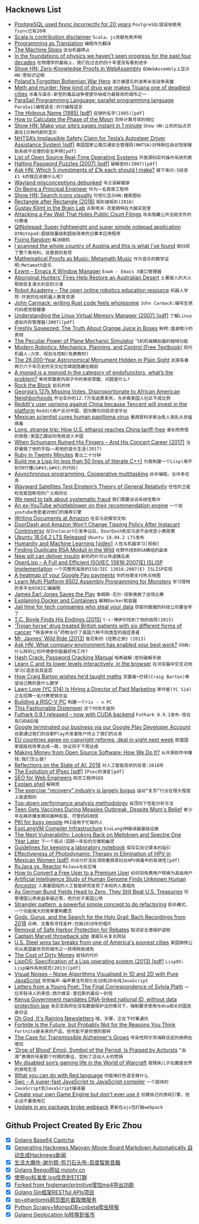 ## Hacknews List


- [PostgreSQL used fsync incorrectly for 20 years](https://fosdem.org/2019/schedule/event/postgresql_fsync/)  `PostgreSQL错误地使用fsync已有20年`
- [Scala.js contribution disclaimer](https://github.com/scala-js/scala-js/blob/master/DEVELOPING.md)  `Scala。js贡献免责声明`
- [Programming as Translation](https://increment.com/internationalization/programming-as-translation/)  `编程作为翻译`
- [The Machine Stops](https://www.newyorker.com/magazine/2019/02/11/the-machine-stops)  `这台机器停止`
- [In the foundations of physics we haven&#39;t seen progress for the past four decades](http://backreaction.blogspot.com/2019/02/maybe-im-crazy.html)  `在物理学的基础上，我们在过去的四十年里没有看到进步`
- [Show HN: Zero-Knowledge Proofs in WebAssembly](https://zkwasm.kobi.one)  `在WebAssembly上显示HN:零知识证明`
- [Poland’s Forgotten Bohemian War Hero](http://bostonreview.net/literature-culture/marta-figlerowicz-jozef-czapski)  `波兰被遗忘的波希米亚战争英雄`
- [Meth and murder: New kind of drug war makes Tijuana one of deadliest cities](https://www.latimes.com/world/mexico-americas/la-fg-mexico-tijuana-drug-violence-20190130-htmlstory.html)  `冰毒与谋杀:新型的毒品战争使提华纳成为最致命的城市之一`
- [ParaSail Programming Language: parallel programming language](http://parasail-lang.org/)  `ParaSail编程语言:并行编程语言`
- [The Hideous Name (1985) [pdf]](http://3e8.org/pub/scheme/doc/the-hideous-name.pdf)  `丑陋的名字(1985)[pdf]`
- [How to Calculate the Phase of the Moon](http://witchy.co/trig/)  `怎样计算月球的相位`
- [Show HN: Make your site’s pages instant in 1 minute](https://instant.page/)  `Show HN:让你的站点页面在1分钟内即时显示`
- [NHTSA’s Implausible Safety Claim for Tesla’s Autosteer Driver Assistance System [pdf]](http://www.safetyresearch.net/Library/NHTSA_Autosteer_Safety_Claim.pdf)  `美国国家公路交通安全管理局(NHTSA)对特斯拉自动驾驶辅助系统不合理的安全声明[pdf]`
- [List of Open Source Real-Time Operating Systems](https://www.osrtos.com/)  `开放源码实时操作系统列表`
- [Halting Password Puzzles (2007) [pdf]](https://crypto.stanford.edu/~xb/security07/hkdf.pdf)  `破解密码(2007)[pdf]`
- [Ask HN: Which 5 investments of £1k each should I make?](item?id=19123443)  `接下来问:5投资£1 k的我应该做什么呢?`
- [Wayland misconceptions debunked](https://drewdevault.com/2019/02/10/Wayland-misconceptions-debunked.html)  `韦兰误解揭穿`
- [On Being a Principal Engineer](https://blog.dbsmasher.com/2019/01/28/on-being-a-principal-engineer.html)  `作为一名首席工程师`
- [Show HN: Search icons visually](http://compute.vision/nouns/index.html)  `可视化显示HN:搜索图标`
- [Rectangle after Rectangle (2018)](http://www.cabinetmagazine.org/issues/65/powell.php)  `矩形接矩形(2018)`
- [Gustav Klimt in the Brain Lab](http://nautil.us/issue/69/patterns/gustav-klimt-in-the-brain-lab)  `古斯塔夫·克里姆特在大脑实验室`
- [Attacking a Pay Wall That Hides Public Court Filings](https://www.nytimes.com/2019/02/04/us/politics/pacer-fees-lawsuit.html)  `攻击隐藏公共法庭文件的付费墙`
- [QtNotepad: Super lightweight and super simple notepad application](https://github.com/rattle99/QtNotepad)  `QtNotepad:超级轻量级和超级简单的记事本应用程序`
- [Fixing Random](https://ericlippert.com/2019/01/31/fixing-random-part-1/)  `解决随机`
- [I scanned the whole country of Austria and this is what I&#39;ve found](https://blog.haschek.at/2019/i-scanned-austria.html)  `我扫视了整个奥地利，这是我的发现`
- [Mathematical Proofs as Music: Metamath Music](http://us.metamath.org/mpeuni/mmmusic.html)  `作为音乐的数学证明:Metamath音乐`
- [Exwm – Emacs X Window Manager](https://github.com/ch11ng/exwm)  `Exwm - Emacs X窗口管理器`
- [Aboriginal Hunters’ Fires Help Restore an Australian Desert](https://www.nytimes.com/2019/02/08/science/australia-aboriginal-fires-martu.html)  `土著猎人的大火帮助恢复澳大利亚的沙漠`
- [Robot Academy – The open online robotics education resource](https://robotacademy.net.au)  `机器人学院-开放的在线机器人教育资源`
- [John Carmack: writing Rust code feels wholesome](https://twitter.com/ID_AA_Carmack/status/1094419108781789184)  `John Carmack:编写生锈代码感觉很健康`
- [Understanding the Linux Virtual Memory Manager (2007) [pdf]](https://www.kernel.org/doc/gorman/pdf/understand.pdf)  `了解Linux虚拟内存管理器(2007)[pdf]`
- [Freshly Squeezed: The Truth About Orange Juice in Boxes](http://civileats.com/2009/05/06/freshly-squeezed-the-truth-about-orange-juice-in-boxes/)  `鲜榨:盒装橙汁的真相`
- [The Peculiar Power of Plane Mechanic Simulator](https://www.rockpapershotgun.com/2019/02/08/the-flare-path-plane-mechanic-simulator-review/)  `飞机机械模拟器的独特功能`
- [Modern Robotics: Mechanics, Planning, and Control (Free Textbook)](http://hades.mech.northwestern.edu/index.php/Modern_Robotics)  `现代机器人:力学、规划与控制(免费教材)`
- [The 26,000-Year Astronomical Monument Hidden in Plain Sight](http://blog.longnow.org/02019/01/29/the-26000-year-astronomical-monument-hidden-in-plain-sight/)  `这座有着两万六千年历史的天文纪念碑就隐藏在眼前`
- [A monad is a monoid in the category of endofunctors, what’s the problem?](https://www.reddit.com/r/math/comments/ap25mr/a_monad_is_a_monoid_in_the_category_of/)  `单核苷酸是内函子中的单核苷酸，问题是什么?`
- [Rock the Block](https://www.frontporchrepublic.com/2019/02/rock-the-block/)  `岩石的块`
- [Georgia’s 127k Missing Votes, Disproportionate to African American Neighborhoods](https://coaltionforgoodgovernance.sharefile.com/share/view/sa100c250cf8408e8?skipNativeCheck=true)  `乔治亚州的12.7万张选票丢失，与非裔美国人社区不成比例`
- [Reddit&#39;s user uprising against China because Tencent will invest in the platform](https://china-underground.com/2019/02/09/reddit-is-experiencing-a-user-uprising-against-china-because-tencent-will-invest-heavily-in-the-platform/)  `Reddit用户反对中国，因为腾讯将投资该平台`
- [Mexican scientist cures human papilloma virus](https://www.eluniversal.com.mx/english/mexican-scientist-cures-human-papilloma-virus)  `墨西哥科学家治愈人类乳头状瘤病毒`
- [Long, strange trip: How U.S. ethanol reaches China tariff-free](https://www.reuters.com/article/us-usa-trade-ethanol-insight/long-strange-trip-how-u-s-ethanol-reaches-china-tariff-free-idUSKCN1PW0BR)  `漫长而奇怪的旅程:美国乙醇如何免税进入中国`
- [When Schumann Ruined His Fingers – And His Concert Career (2017)](https://www.wqxr.org/story/weird-classical-when-schumann-ruined-his-fingers-and-his-concert-career/)  `当舒曼毁了他的手指——和他的音乐生涯(2017)`
- [Ruby in Twenty Minutes](https://www.ruby-lang.org/en/documentation/quickstart/)  `鲁比二十分钟`
- [Build me a Lisp (in less than 50 lines of literate C&#43;&#43;)](https://kirit.com/Build%20me%20a%20LISP)  `为我构建一个Lisp(用不到50行懂c&#43;&#43;的代码)`
- [Asynchronous programming. Cooperative multitasking](https://luminousmen.com/post/asynchronous-programming-cooperative-multitasking)  `异步编程。合作多任务`
- [Wayward Satellites Test Einstein’s Theory of General Relativity](https://www.scientificamerican.com/article/wayward-satellites-test-einsteins-theory-of-general-relativity/)  `任性的卫星检验爱因斯坦的广义相对论`
- [We need to talk about systematic fraud](https://www.nature.com/articles/d41586-019-00439-9)  `我们需要谈谈系统性欺诈`
- [An ex-YouTube whistleblower on their recommendation engine](https://threader.app/thread/1094359564559044610)  `一个前youtube告密者对他们的推荐引擎`
- [Writing Documents at Amazon](https://medium.com/@sib1013/writing-docs-at-amazon-e025808616bd)  `在亚马逊撰写文档`
- [DoorDash and Amazon Won’t Change Tipping Policy After Instacart Controversy](https://www.forbes.com/sites/bizcarson/2019/02/08/doordash-and-amazon-wont-change-tipping-policy-after-instacart-controversy)  `在Instacart引发争议后，DoorDash和亚马逊不会改变小费政策`
- [Ubuntu 18.04.2 LTS Released](https://wiki.ubuntu.com/BionicBeaver/ReleaseNotes/ChangeSummary/18.04.2)  `Ubuntu 18.04.2 LTS发布`
- [Humanity and Machine Learning [video]](https://a16z.com/2019/02/08/better-together-humanity-machine-learning-chen-summit/)  `人性与机器学习[视频]`
- [Finding Duplicate RSA Moduli in the Wild](http://sbudella.altervista.org/blog/20181211-duplicate-moduli.html)  `在野外找到RSA模组的副本`
- [New pill can deliver insulin](http://news.mit.edu/2019/pill-deliver-insulin-orally-0207)  `新的药片可以传递胰岛素`
- [OpenLisp – A Full and Efficient ISO/IEC 13816:2007(E) ISLISP Implementation](http://christian.jullien.free.fr/)  `一个完整而高效的ISO/IEC 13816:2007(E) ISLISP实现`
- [A heatmap of your Google Pay payments](https://github.com/domi55/google-pay-heatmap)  `你的谷歌支付热点地图`
- [Learn Multi Platform 6502 Assembly Programming for Monsters](http://www.chibiakumas.com/6502/)  `学习怪物的多平台6502汇编编程`
- [James Earl Jones Saves the Play](http://www.charlespetzold.com/blog/2019/02/James-Earl-Jones-Saves-the-Play.html)  `詹姆斯·厄尔·琼斯挽救了这场比赛`
- [Explaining Docker and Containers](https://www.youtube.com/watch?v=JSLpG_spOBM)  `解释Docker和容器`
- [Jail time for tech companies who steal your data](https://trofire.com/2019/02/08/democrat-proposes-jail-time-for-tech-companies-who-steal-your-data/)  `窃取你数据的科技公司要坐牢了`
- [T.C. Boyle Finds His Endings (2015)](https://www.theatlantic.com/entertainment/archive/2015/04/tc-boyle-by-heart/389895/)  `t·c·博伊尔找到了他的结局(2015)`
- [‘Trojan horse’ drug treated British patients with six different forms of cancer](https://www.thelondoneconomic.com/lifestyle/revolutionary-trojan-horse-drug-has-successfully-treated-british-patients-with-six-different-forms-of-cancer/07/02/)  `“特洛伊木马”药物治疗了英国六种不同类型的癌症患者`
- [Mr. Jaynes’ Wild Ride (2013)](https://meltingasphalt.com/mr-jaynes-wild-ride/)  `詹尼斯的《狂野之旅》(2013)`
- [Ask HN: What company environment has enabled your best work?](item?id=19120208)  `问HN:什么样的公司环境使你能最好地工作?`
- [Hash Crack: Password Cracking Manual](https://www.netmux.com/blog/hash-crack-v3)  `哈希破解:密码破解手册`
- [Learn C and its lower levels interactively, in the browser](item?id=19126544)  `在浏览器中交互式地学习C语言及其底层`
- [How Craig Barton wishes he’d taught maths](https://gowers.wordpress.com/2018/12/22/how-craig-barton-wishes-hed-taught-maths/#more-6435)  `克雷格•巴顿(Craig Barton)希望自己教的是什么数学`
- [Lawn Love (YC S14) Is Hiring a Director of Paid Marketing](https://lawn-love.workable.com/)  `草坪爱(YC S14)正在招聘一名付费营销总监`
- [Building a RISC-V PC](https://abopen.com/news/building-a-risc-v-pc/)  `构建一个ris - v PC`
- [This Fashionable Distemper](https://www.laphamsquarterly.org/roundtable/fashionable-distemper)  `这个时尚犬瘟热`
- [Futhark 0.9.1 released – now with CUDA backend](https://futhark-lang.org/blog/2019-02-08-futhark-0.9.1-released.html)  `Futhark 0.9.1发布-现在有CUDA后端`
- [Google terminated our business via our Google Play Developer Account](https://blog.usejournal.com/google-wrongly-terminated-our-new-business-via-our-google-play-developer-account-5f5b7b742542?gi=78a7126ab7f8)  `谷歌通过我们的谷歌Play开发者账户终止了我们的业务`
- [EU countries agree on copyright reforms, deal in sight next week](https://www.reuters.com/article/us-eu-tech-ip/eu-countries-agree-on-copyright-reforms-deal-in-sight-next-week-idUSKCN1PX2FT)  `欧盟国家就版权改革达成一致，协议将于下周达成`
- [Making Money from Open Source Software: How We Do It?](https://ayende.com/blog/186147-A/making-money-from-open-source-software-how-we-do-it)  `从开源软件中赚钱:我们怎么做?`
- [Reflections on the State of AI: 2018](https://evolutionone.ai/blog/2019/2/9/reflections-on-the-state-of-ai-2018)  `对人工智能现状的反思:2018年`
- [The Evolution of IPsec [pdf]](https://www.cs.columbia.edu/~smb/talks/why-ipsec.pdf)  `IPsec的演变[pdf]`
- [SEO for Web Engineers](https://www.johnwdefeo.com/articles/seo-for-engineers)  `网页工程师SEO`
- [Explain shell](https://explainshell.com/)  `解释壳`
- [The exercise “recovery” industry is largely bogus](https://www.vox.com/2019/2/9/18215958/exercise-recovery-bogus-cupping-ice-bath)  `运动“复苏”行业在很大程度上是虚假的`
- [Top-down performance analysis methodology](https://dendibakh.github.io/blog/2019/02/09/Top-Down-performance-analysis-methodology)  `自顶向下性能分析方法`
- [Teen Gets Vaccines During Measles Outbreak, Despite Mom&#39;s Belief](https://www.npr.org/sections/health-shots/2019/02/09/692819105/defying-parents-a-teen-decides-to-get-vaccinated)  `青少年在麻疹爆发期间接种疫苗，尽管妈妈相信`
- [PKI for busy people](https://rehn.me/posts/pki-for-busy-people.html)  `PKI适用于忙碌的人`
- [EsoLangVM Compiler Infrastructure](https://github.com/shinh/elvm)  `EsoLangVM编译器基础设施`
- [The Next Vulnerability: Looking Back on Meltdown and Spectre One Year Later](https://www.rambus.com/blogs/the-next-vulnerability-looking-back-on-meltdown-and-spectre-one-year-later/?hss_channel=tw-19615847)  `下一个弱点:回顾一年后的灾难和幽灵`
- [Guidelines for keeping a laboratory notebook](http://www.ruf.rice.edu/~bioslabs/tools/notebook/notebook.html)  `保存实验记录本的指引`
- [Effectiveness of Photodynamic Therapy in Elimination of HPV in Mexican Women [pdf]](https://twin.sci-hub.tw/6319/73863883d6bd8895505fcc8581dfc0e0/maldonadoalvarado2017.pdf)  `光动力疗法在消除墨西哥妇女HPV病毒中的有效性[pdf]`
- [RxJava vs. Reactor](https://www.nurkiewicz.com/2019/02/rxjava-vs-reactor.html)  `RxJava与反应堆`
- [How to Convert a Free User to a Premium User](https://chagency.co.uk/blog/increasing-user-retention/how-to-convert-a-free-user-to-a-premium-user/)  `如何将免费用户转换为高级用户`
- [Artificial Intelligence Study of Human Genome Finds Unknown Human Ancestor](https://www.smithsonianmag.com/science-nature/artificial-intelligence-study-human-genome-finds-unknown-human-ancestor-species-180971436/)  `人类基因组的人工智能研究发现了未知的人类祖先`
- [As German Bund Yields Head to Zero, They Still Beat U.S. Treasuries](https://www.bloomberg.com/opinion/articles/2019-02-08/as-german-bund-yields-head-to-zero-they-still-beat-treasuries)  `尽管德国公债收益率接近零，但仍优于美国公债`
- [Strangler pattern, a powerful simple concept to do refactoring](https://www.martinfowler.com/bliki/StranglerApplication.html)  `扼杀模式，一个功能强大的简单重构概念`
- [Gods, Gurus, and the Search for the Holy Grail: Bach Recordings from 2018](https://hudsonreview.com/2019/02/gods-gurus-and-the-search-for-the-holy-grail-bach-recordings-from-2018/)  `众神、古鲁和寻找圣杯:巴赫2018年的唱片`
- [Removal of Safe Harbor Protection for Rebates](https://www.federalregister.gov/documents/2019/02/06/2019-01026/fraud-and-abuse-removal-of-safe-harbor-protection-for-rebates-involving-prescription-pharmaceuticals)  `取消安全港保护退税`
- [Captain Marvel throwback site](https://www.marvel.com/captainmarvel)  `漫威队长复古网站`
- [U.S. Steel wins tax breaks from one of America&#39;s poorest cities](https://www.reuters.com/article/us-steel-gary-insight/u-s-steel-wins-tax-breaks-from-one-of-americas-poorest-cities-idUSKCN1PX17D)  `美国钢铁公司从美国最贫穷的城市之一获得税收减免`
- [The Cost of Dirty Money](https://www.bloomberg.com/graphics/2019-dirty-money/)  `脏钱的代价`
- [LispOS: Specification of a Lisp operating system (2013) [pdf]](http://metamodular.com/lispos.pdf)  `LispOS: Lisp操作系统规范(2013)[pdf]`
- [Visual Noises – Noise Algorithms Visualised in 1D and 2D with Pure JavaScript](https://ramesaliyev.com/visual-noises/)  `视觉噪声-噪声算法可视化在1D和2D与纯JavaScript`
- [Letters from a Young Poet: The Final Correspondence of Sylvia Plath](https://www.bookforum.com/inprint/025_05/20624)  `一位年轻诗人的来信:西尔维亚·普拉斯的最后一封信`
- [Kenya Government mandates DNA-linked national ID, without data protection law](https://blog.mozilla.org/netpolicy/2019/02/08/kenya-government-mandates-dna-linked-national-id-without-data-protection-law/)  `肯尼亚政府在没有数据保护法的情况下，强制要求使用与dna相关的国民身份证`
- [Oh God, It&#39;s Raining Newsletters](http://craigmod.com/essays/newsletters/)  `哦，天哪，正在下时事通讯`
- [Fortnite Is the Future, but Probably Not for the Reasons You Think](https://redef.com/original/5c599eb966c7bb710656c824)  `Fortnite是未来的产品，但可能不是你想的那样`
- [The Case for Transmissible Alzheimer&#39;s Grows](https://blogs.scientificamerican.com/artful-amoeba/the-case-for-transmissible-alzheimers-grows/)  `传染性阿尔茨海默氏症的病例在增加`
- [&#39;Drop of Blood&#39; Emoji, Symbol of the Period, Is Praised by Activists](https://www.npr.org/sections/goatsandsoda/2019/02/08/692481425/why-period-activists-think-the-drop-of-blood-emoji-is-a-huge-win)  `“血滴”表情符号是那个时期的象征，受到了活动人士的赞扬`
- [My disabled son’s gaming life in the World of Warcraft](https://www.bbc.com/news/disability-47064773)  `我残疾儿子在魔兽世界的游戏生活`
- [What you can do with Red language](https://readable.red/getting-started)  `你能用红色语言做什么`
- [Swc – A super-fast JavaScript to JavaScript compiler](https://swc-project.github.io/blog/2019/02/08/Introducing-swc-1.0)  `一个超快的JavaScript到JavaScript编译器`
- [Create your own Game Engine but don&#39;t ever use it](https://www.zeroequalsfalse.press/2017/07/12/engine/)  `创建自己的游戏引擎，但永远不要使用它`
- [Update in ajv package broke webpack](https://github.com/webpack/webpack/issues/8768)  `更新在ajv包打破webpack`

## Github Project Created By Eric Zhou

- [x] [Golang Base64 Captcha](https://github.com/mojocn/base64Captcha)
- [x] [Generating Hacknews Maoyan-Movie-Board Markdown Automatically 自动生成Hacknews新闻](https://github.com/dejavuzhou/md-genie)
- [x] [生活大爆炸-谢尔顿-剪刀石头布-百度智能音箱](https://github.com/mojocn/dueros-bang-game)
- [x] [Golang Beego网站 mojotv.cn](https://github.com/mojocn/www.mojotv.cn)
- [x] [使用go标准库,log信息到钉钉群](https://github.com/mojocn/dooger)
- [x] [Forked from fogleman/primitive增加mp4导出功能](https://github.com/mojocn/primitive)
- [x] [Golang Gin框架RESTful APIs项目](https://github.com/JJJJJJJerk/ezier-golang-web-api-framework)
- [x] [go+phantomjs网页图片截取微服务](https://github.com/mojocn/screen_shot)
- [x] [Python Scrapy+MongoDB+cnbeta爬虫样板](https://github.com/mojocn/scrapy_mongodb_boilerplate_cnbeta)
- [x] [Golang Geolocation Ip转换到省市](https://github.com/mojocn/ip2location)